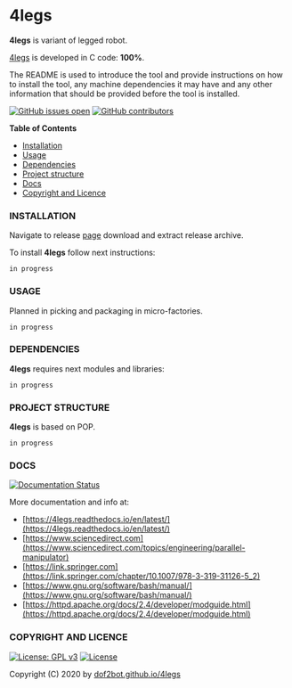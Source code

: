 # 4legs

**4legs** is variant of legged robot.

[4legs](https://en.wikipedia.org/wiki/Legged_robot) is developed in C code: **100%**.

The README is used to introduce the tool and provide instructions on
how to install the tool, any machine dependencies it may have and any
other information that should be provided before the tool is installed.

[![GitHub issues open](https://img.shields.io/github/issues/dof2bot/4legs.svg)](https://github.com/dof2bot/4legs/issues)
 [![GitHub contributors](https://img.shields.io/github/contributors/dof2bot/4legs.svg)](https://github.com/dof2bot/4legs/graphs/contributors)

<!-- START doctoc -->
**Table of Contents**

- [Installation](#installation)
- [Usage](#usage)
- [Dependencies](#dependencies)
- [Project structure](#project-structure)
- [Docs](#docs)
- [Copyright and Licence](#copyright-and-licence)
<!-- END doctoc -->

### INSTALLATION

Navigate to release [page](https://github.com/dof2bot/4legs/releases) download and extract release archive.

To install **4legs** follow next instructions:
```
in progress
```

### USAGE

Planned in picking and packaging in micro-factories.
```
in progress
```

### DEPENDENCIES

**4legs** requires next modules and libraries:
```
in progress
```

### PROJECT STRUCTURE

**4legs** is based on POP.
```
in progress
```

### DOCS

[![Documentation Status](https://readthedocs.org/projects/4legs/badge/?version=latest)](https://4legs.readthedocs.io/projects/4legs/en/latest/?badge=latest)

More documentation and info at:
* [https://4legs.readthedocs.io/en/latest/](https://4legs.readthedocs.io/en/latest/)
* [https://www.sciencedirect.com](https://www.sciencedirect.com/topics/engineering/parallel-manipulator)
* [https://link.springer.com](https://link.springer.com/chapter/10.1007/978-3-319-31126-5_2)
* [https://www.gnu.org/software/bash/manual/](https://www.gnu.org/software/bash/manual/)
* [https://httpd.apache.org/docs/2.4/developer/modguide.html](https://httpd.apache.org/docs/2.4/developer/modguide.html)

### COPYRIGHT AND LICENCE

[![License: GPL v3](https://img.shields.io/badge/License-GPLv3-blue.svg)](https://www.gnu.org/licenses/gpl-3.0) [![License](https://img.shields.io/badge/License-Apache%202.0-blue.svg)](https://opensource.org/licenses/Apache-2.0)

Copyright (C) 2020 by [dof2bot.github.io/4legs](https://dof2bot.github.io/4legs)

